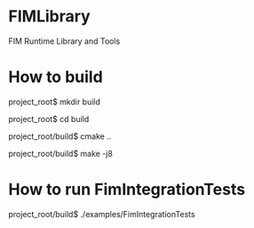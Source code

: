 # FIMLibrary
FIM Runtime Library and Tools

# How to build

project_root$ mkdir build

project_root$ cd build

project_root/build$ cmake ..

project_root/build$ make -j8

# How to run FimIntegrationTests

project_root/build$ ./examples/FimIntegrationTests
